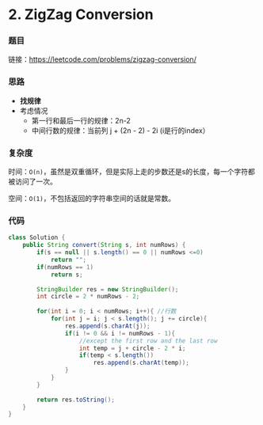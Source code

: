 # 2. ZigZag Conversion

### 题目

链接：https://leetcode.com/problems/zigzag-conversion/



### 思路

- **找规律**
- 考虑情况
  - 第一行和最后一行的规律：2n-2
  - 中间行数的规律：当前列 j + (2n - 2) - 2i (i是行的index）



### 复杂度

时间：```O(n)```，虽然是双重循环，但是实际上走的步数还是s的长度，每一个字符都被访问了一次。

空间：```O(1)```，不包括返回的字符串空间的话就是常数。



### 代码

``` java
class Solution {
    public String convert(String s, int numRows) {
        if(s == null || s.length() == 0 || numRows <=0)
            return "";  
        if(numRows == 1)
            return s;
        
        StringBuilder res = new StringBuilder();
        int circle = 2 * numRows - 2;
        
        for(int i = 0; i < numRows; i++){ //行数
            for(int j = i; j < s.length(); j += circle){
                res.append(s.charAt(j));
                if(i != 0 && i != numRows - 1){
                    //except the first row and the last row
                    int temp = j + circle - 2 * i;
                    if(temp < s.length())
                        res.append(s.charAt(temp));
                }
            }
        }
        
        return res.toString();
    }
}
```


